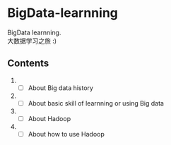 # BigData-learnning
BigData learnning.  
大数据学习之旅 :)

## Contents  
1. - [ ] About Big data history  
2. - [ ] About basic skill of learnning or using Big data 
3. - [ ] About Hadoop
4. - [ ] About how to use Hadoop
